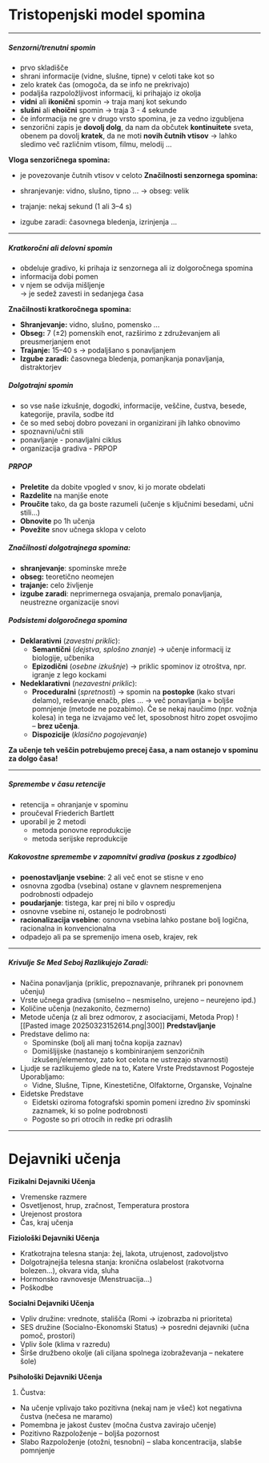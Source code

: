 # Tristopenjski model spomina

---

##### Senzorni/trenutni spomin
- prvo skladišče
- shrani informacije (vidne, slušne, tipne) v celoti take kot so
- zelo kratek čas (omogoča, da se info ne prekrivajo)
- podaljša razpoložljivost informacij, ki prihajajo iz okolja
- **vidni** ali **ikonični** spomin $\rightarrow$ traja manj kot sekundo
- **slušni** ali **ehoični** spomin $\rightarrow$ traja 3 - 4 sekunde
- če informacija ne gre v drugo vrsto spomina, je za vedno izgubljena
- senzorični zapis je **dovolj dolg**, da nam da občutek **kontinuitete** sveta, obenem pa dovolj **kratek**, da ne moti **novih čutnih vtisov** → lahko sledimo več različnim vtisom, filmu, melodij ...

 **Vloga senzoričnega spomina:**
- je povezovanje čutnih vtisov v celoto
 **Značilnosti senzornega spomina:**

- shranjevanje: vidno, slušno, tipno ... → obseg: velik
    
- trajanje: nekaj sekund (1 ali 3–4 s)
    
- izgube zaradi: časovnega bledenja, izrinjenja ...
    

---

##### **Kratkoročni ali delovni spomin**

- obdeluje gradivo, ki prihaja iz senzornega ali iz dolgoročnega spomina
- informacija dobi pomen
- v njem se odvija mišljenje  
    → je sedež zavesti in sedanjega časa

 **Značilnosti kratkoročnega spomina:**
- **Shranjevanje:** vidno, slušno, pomensko ...
- **Obseg:** 7 (±2) pomenskih enot, razširimo z združevanjem ali preusmerjanjem enot
- **Trajanje:** 15–40 s → podaljšano s ponavljanjem
- **Izgube zaradi:** časovnega bledenja, pomanjkanja ponavljanja, distraktorjev
##### Dolgotrajni spomin
- so vse naše izkušnje, dogodki, informacije, veščine, čustva, besede, kategorije, pravila, sodbe itd
- če so med seboj dobro povezani in organizirani jih lahko obnovimo
- spoznavni/učni stili
- ponavljanje - ponavljalni ciklus
- organizacija gradiva - PRPOP
##### PRPOP
- **Preletite** da dobite vpogled v snov, ki jo morate obdelati
- **Razdelite** na manjše enote
- **Proučite** tako, da ga boste razumeli (učenje s ključnimi besedami, učni stili...)
- **Obnovite** po 1h učenja
- **Povežite** snov učnega sklopa v celoto
##### Značilnosti dolgotrajnega spomina:
- **shranjevanje**: spominske mreže
- **obseg:** teoretično neomejen
- **trajanje:** celo življenje
- **izgube zaradi**: neprimernega osvajanja, premalo ponavljanja, neustrezne organizacije snovi


##### **Podsistemi dolgoročnega spomina**

- **Deklarativni** (_zavestni priklic_):
    - **Semantični** (_dejstva, splošno znanje_) → učenje informacij iz biologije, učbenika
    - **Epizodični** (_osebne izkušnje_) → priklic spominov iz otroštva, npr. igranje z lego kockami
- **Nedeklarativni** (_nezavestni priklic_):
    - **Proceduralni** (_spretnosti_)  →  spomin na **postopke** (kako stvari delamo), reševanje enačb, ples ... → več ponavljanja = boljše pomnjenje (metode ne pozabimo). Če se nekaj naučimo (npr. vožnja kolesa) in tega ne izvajamo več let, sposobnost hitro zopet osvojimo – **brez učenja**.
    - **Dispozicije** (_klasično pogojevanje_)

**Za učenje teh veščin potrebujemo precej časa, a nam ostanejo v spominu za dolgo časa!**

---

##### Spremembe v času retencije
- retencija = ohranjanje v spominu
- proučeval Friederich Bartlett
- uporabil je 2 metodi
	- metoda ponovne reprodukcije
	- metoda serijske reprodukcije
##### Kakovostne spremembe v zapomnitvi gradiva (poskus z zgodbico)
- **poenostavljanje vsebine**: 2 ali več enot se stisne v eno
- osnovna zgodba (vsebina) ostane v glavnem nespremenjena podrobnosti odpadejo
- **poudarjanje**: tistega, kar prej ni bilo v ospredju
- osnovne vsebine ni, ostanejo le podrobnosti
- **racionalizacija vsebine**: osnovna vsebina lahko postane bolj logična, racionalna in konvencionalna
- odpadejo ali pa se spremenijo imena oseb, krajev, rek


---


##### **Krivulje Se Med Seboj Razlikujejo Zaradi:**

- Načina ponavljanja (priklic, prepoznavanje, prihranek pri ponovnem učenju)
- Vrste učnega gradiva (smiselno – nesmiselno, urejeno – neurejeno ipd.)
- Količine učenja (nezakonito, čezmerno)
- Metode učenja (z ali brez odmorov, z asociacijami, Metoda Prop)
![[Pasted image 20250323152614.png|300]]
**Predstavljanje**
- Predstave delimo na:
    - Spominske (bolj ali manj točna kopija zaznav)
    - Domišljijske (nastanejo s kombiniranjem senzoričnih izkušenj/elementov, zato kot celota ne ustrezajo stvarnosti)
- Ljudje se razlikujemo glede na to, Katere Vrste Predstavnost Pogosteje Uporabljamo:
    - Vidne, Slušne, Tipne, Kinestetične, Olfaktorne, Organske, Vojnalne
- Eidetske Predstave
    - Eidetski oziroma fotografski spomin pomeni izredno živ spominski zaznamek, ki so polne podrobnosti
    - Pogoste so pri otrocih in redke pri odraslih


___ 

# Dejavniki učenja

**Fizikalni Dejavniki Učenja**
- Vremenske razmere
- Osvetljenost, hrup, zračnost, Temperatura prostora
- Urejenost prostora
- Čas, kraj učenja

**Fiziološki Dejavniki Učenja**
- Kratkotrajna telesna stanja: žej, lakota, utrujenost, zadovoljstvo
- Dolgotrajnejša telesna stanja: kronična oslabelost (rakotvorna bolezen…), okvara vida, sluha
- Hormonsko ravnovesje (Menstruacija…)
- Poškodbe

**Socialni Dejavniki Učenja**
- Vpliv družine: vrednote, stališča (Romi → izobrazba ni prioriteta)
- SES družine (Socialno-Ekonomski Status) → posredni dejavniki (učna pomoč, prostori)
- Vpliv šole (klima v razredu)
- Širše družbeno okolje (ali ciljana spolnega izobraževanja – nekatere šole)

**Psihološki Dejavniki Učenja**
1. Čustva:
- Na učenje vplivajo tako pozitivna (nekaj nam je všeč) kot negativna čustva (nečesa ne maramo)
- Pomembna je jakost čustev (močna čustva zavirajo učenje)
- Pozitivno Razpoloženje – boljša pozornost
- Slabo Razpoloženje (otožni, tesnobni) – slaba koncentracija, slabše pomnjenje